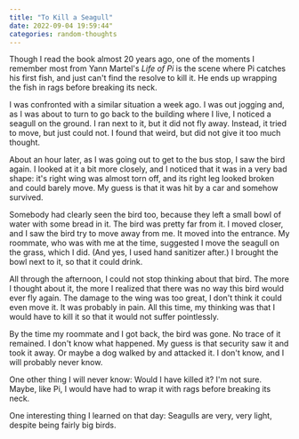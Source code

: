 ```yaml
---
title: "To Kill a Seagull"
date: 2022-09-04 19:59:44"
categories: random-thoughts
---
```

Though I read the book almost 20 years ago, one of the moments I remember most from Yann Martel's *Life of Pi* is the scene where Pi catches his first fish, and just can't find the resolve to kill it. He ends up wrapping the fish in rags before breaking its neck. 

I was confronted with a similar situation a week ago. I was out jogging and, as I was about to turn to go back to the building where I live, I noticed a seagull on the ground. I ran next to it, but it did not fly away. Instead, it tried to move, but just could not. I found that weird, but did not give it too much thought.

About an hour later, as I was going out to get to the bus stop, I saw the bird again. I looked at it a bit more closely, and I noticed that it was in a very bad shape: it's right wing was almost torn off, and its right leg looked broken and could barely move. My guess is that it was hit by a car and somehow survived.

Somebody had clearly seen the bird too, because they left a small bowl of water with some bread in it. The bird was pretty far from it. I moved closer, and I saw the bird try to move away from me. It moved into the entrance. My roommate, who was with me at the time, suggested I move the seagull on the grass, which I did. (And yes, I used hand sanitizer after.) I brought the bowl next to it, so that it could drink.

All through the afternoon, I could not stop thinking about that bird. The more I thought about it, the more I realized that there was no way this bird would ever fly again. The damage to the wing was too great, I don't think it could even move it. It was probably in pain. All this time, my thinking was that I would have to kill it so that it would not suffer pointlessly.

By the time my roommate and I got back, the bird was gone. No trace of it remained. I don't know what happened. My guess is that security saw it and took it away. Or maybe a dog walked by and attacked it. I don't know, and I will probably never know. 

One other thing I will never know: Would I have killed it? I'm not sure. Maybe, like Pi, I would have had to wrap it with rags before breaking its neck.

One interesting thing I learned on that day: Seagulls are very, very light, despite being fairly big birds.